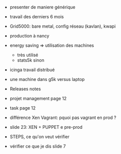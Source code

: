 * presenter de maniere générique
* travail des derniers 6 mois

* Grid5000: bare metal, config réseau (kavlan), kwapi 
* production à nancy
* energy saving => utilisation des machines
  * très utilisé
  * stats5k sinon

* icinga travail distribué
* une machine dans g5k versus laptop
* Releases notes

* projet management page 12
* task page 12
* différence Xen Vagrant: pquoi pas vagrant en prod ?
* slide 23: XEN + PUPPET e pre-prod
* STEPS, ce qu'on veut vérifier

* vérifier ce que je dis slide 7

